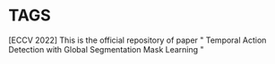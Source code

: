 # TAGS
[ECCV 2022] This is the official repository of paper " Temporal Action Detection with Global Segmentation Mask Learning " 
